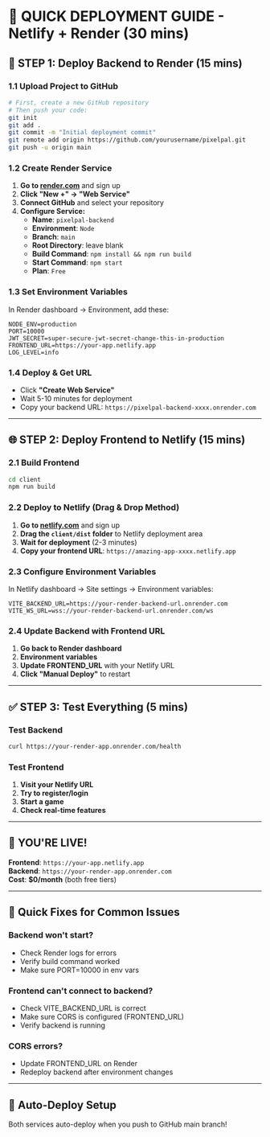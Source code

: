# 🚀 QUICK DEPLOYMENT GUIDE - Netlify + Render (30 mins)

## 🎯 **STEP 1: Deploy Backend to Render (15 mins)**

### 1.1 Upload Project to GitHub
```bash
# First, create a new GitHub repository
# Then push your code:
git init
git add .
git commit -m "Initial deployment commit"
git remote add origin https://github.com/yourusername/pixelpal.git
git push -u origin main
```

### 1.2 Create Render Service
1. **Go to [render.com](https://render.com)** and sign up
2. **Click "New +" → "Web Service"**
3. **Connect GitHub** and select your repository
4. **Configure Service:**
   - **Name**: `pixelpal-backend`
   - **Environment**: `Node`
   - **Branch**: `main`
   - **Root Directory**: leave blank
   - **Build Command**: `npm install && npm run build`
   - **Start Command**: `npm start`
   - **Plan**: `Free`

### 1.3 Set Environment Variables
In Render dashboard → Environment, add these:
```
NODE_ENV=production
PORT=10000
JWT_SECRET=super-secure-jwt-secret-change-this-in-production
FRONTEND_URL=https://your-app.netlify.app
LOG_LEVEL=info
```

### 1.4 Deploy & Get URL
- Click **"Create Web Service"**
- Wait 5-10 minutes for deployment
- Copy your backend URL: `https://pixelpal-backend-xxxx.onrender.com`

---

## 🌐 **STEP 2: Deploy Frontend to Netlify (15 mins)**

### 2.1 Build Frontend
```bash
cd client
npm run build
```

### 2.2 Deploy to Netlify (Drag & Drop Method)
1. **Go to [netlify.com](https://netlify.com)** and sign up
2. **Drag the `client/dist` folder** to Netlify deployment area
3. **Wait for deployment** (2-3 minutes)
4. **Copy your frontend URL**: `https://amazing-app-xxxx.netlify.app`

### 2.3 Configure Environment Variables
In Netlify dashboard → Site settings → Environment variables:
```
VITE_BACKEND_URL=https://your-render-backend-url.onrender.com
VITE_WS_URL=wss://your-render-backend-url.onrender.com/ws
```

### 2.4 Update Backend with Frontend URL
1. **Go back to Render dashboard**
2. **Environment variables**
3. **Update FRONTEND_URL** with your Netlify URL
4. **Click "Manual Deploy"** to restart

---

## ✅ **STEP 3: Test Everything (5 mins)**

### Test Backend
```bash
curl https://your-render-app.onrender.com/health
```

### Test Frontend
1. **Visit your Netlify URL**
2. **Try to register/login**
3. **Start a game**
4. **Check real-time features**

---

## 🎉 **YOU'RE LIVE!**

**Frontend**: `https://your-app.netlify.app`  
**Backend**: `https://your-render-app.onrender.com`  
**Cost**: **$0/month** (both free tiers)

---

## 🚨 **Quick Fixes for Common Issues**

### Backend won't start?
- Check Render logs for errors
- Verify build command worked
- Make sure PORT=10000 in env vars

### Frontend can't connect to backend?
- Check VITE_BACKEND_URL is correct
- Make sure CORS is configured (FRONTEND_URL)
- Verify backend is running

### CORS errors?
- Update FRONTEND_URL on Render
- Redeploy backend after environment changes

---

## 🔄 **Auto-Deploy Setup**
Both services auto-deploy when you push to GitHub main branch!